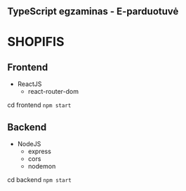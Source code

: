 ## TypeScript egzaminas - E-parduotuvė

# SHOPIFIS

## Frontend

- ReactJS
  - react-router-dom

cd frontend `npm start`

## Backend

- NodeJS
  - express
  - cors
  - nodemon

cd backend `npm start`
